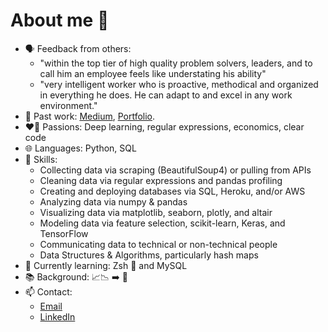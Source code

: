 # About me 👋

- 🗣️ Feedback from others:
    - "within the top tier of high quality problem solvers, leaders, and to call him an employee feels like understating his ability"
    - "very intelligent worker who is proactive, methodical and organized in everything he does. He can adapt to and excel in any work environment."
- 📝 Past work: [Medium](https://medium.com/@ryan.koul), [Portfolio](https://ryankoul.github.io/).
- ❤️‍🔥 Passions: Deep learning, regular expressions, economics, clear code
- 🌐 Languages: Python, SQL
- 🤹 Skills: 
    - Collecting data via scraping (BeautifulSoup4) or pulling from APIs
    - Cleaning data via regular expressions and pandas profiling
    - Creating and deploying databases via SQL, Heroku, and/or AWS
    - Analyzing data via numpy & pandas
    - Visualizing data via matplotlib, seaborn, plotly, and altair
    - Modeling data via feature selection, scikit-learn, Keras, and TensorFlow
    - Communicating data to technical or non-technical people
    - Data Structures & Algorithms, particularly hash maps
- 🌱 Currently learning: Zsh 🐚 and MySQL
- 📚 Background: 📈📉 ➡️ 🤖
- 📫 Contact: 
    - [Email](ryan.koul@gmail.com)
    - [LinkedIn](https://www.linkedin.com/in/ryankoul/)
